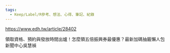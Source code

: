 ```yaml
---
tags:
  - Keep/Label/R參考、想法、心得、筆記、紀錄
---
```


https://www.edh.tw/article/28402

領取資格、預約與發放時間出爐！怎麼領五倍振興券最優惠？最新加碼抽籤懶人包
新聞中心吳慧禎